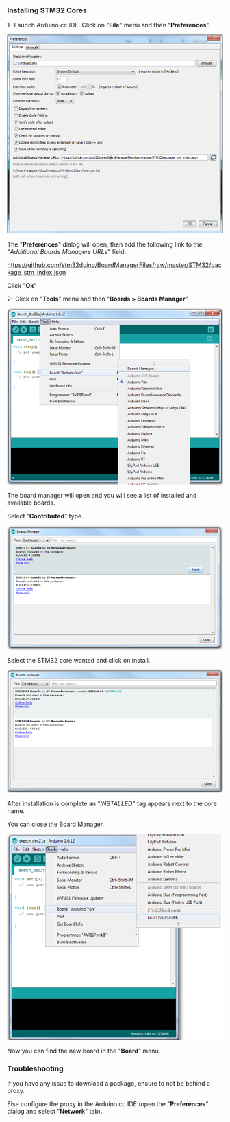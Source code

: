 ### Installing STM32 Cores

1- Launch Arduino.cc IDE. Click on "**File**" menu and then "**Preferences**".

![Preferences](/img/preferences.png)

The "**Preferences**" dialog will open, then add the following link to the "*Additional Boards Managers URLs*" field:

https://github.com/stm32duino/BoardManagerFiles/raw/master/STM32/package_stm_index.json

Click "**Ok**"

2- Click on "**Tools**" menu and then "**Boards > Boards Manager**"

![BoardsManager Menu](/img/menu_bm.png)

The board manager will open and you will see a list of installed and available boards. 

Select "**Contributed**" type.

![BoardsManager dialog](/img/boardsmanager.png)

Select the STM32 core wanted and click on install.

![BoardsManager dialog](/img/boardsmanager2.png)

After installation is complete an "*INSTALLED*" tag appears next to the core name. 

You can close the Board Manager.

![Boards list](/img/boardslist.png)

Now you can find the new board in the "**Board**" menu. 

### Troubleshooting

If you have any issue to download a package, ensure to not be behind a proxy.

Else configure the proxy in the Arduino.cc IDE (open the "**Preferences**" dialog and select "**Network**" tab).